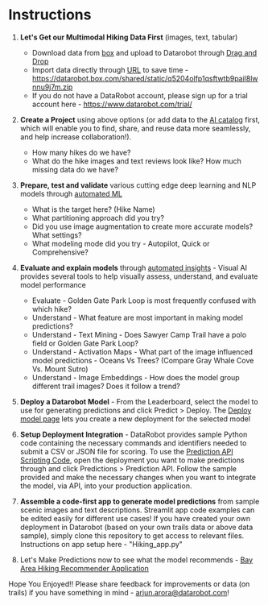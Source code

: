 # Instructions

1. **Let's Get our Multimodal Hiking Data First** (images, text, tabular) 
      - Download data from [box](https://datarobot.box.com/shared/static/q5204olfp1qsftwtb9pail8lwnnu9j7m.zip) and upload to Datarobot through [Drag and Drop](https://docs.datarobot.com/en/docs/data/import-data/import-to-dr.html#drag-and-drop)
      - Import data directly through [URL](https://docs.datarobot.com/en/docs/data/import-data/import-to-dr.html#import-a-dataset-from-a-url) to save time - https://datarobot.box.com/shared/static/q5204olfp1qsftwtb9pail8lwnnu9j7m.zip
      - If you do not have a DataRobot account, please sign up for a trial account here - https://www.datarobot.com/trial/
3. **Create a Project** using above options (or add data to the [AI catalog](https://docs.datarobot.com/en/docs/data/import-data/catalog.html) first, which will enable you to find, share, and reuse data more seamlessly, and help increase collaboration!).
      - How many hikes do we have?
      - What do the hike images and text reviews look like? How much missing data do we have?
4. **Prepare, test and validate** various cutting edge deep learning and NLP models through [automated ML]( https://docs.datarobot.com/en/docs/modeling/build-models/build-basic/model-data.html)
      - What is the target here? (Hike Name)
      - What partitioning approach did you try?
      - Did you use image augmentation to create more accurate models? What settings?
      - What modeling mode did you try - Autopilot, Quick or Comprehensive?

4. **Evaluate and explain models** through [automated insights](https://docs.datarobot.com/en/docs/modeling/special-workflows/visual-ai/vai-insights.html) - Visual AI provides several tools to help visually assess, understand, and evaluate model performance
      - Evaluate - Golden Gate Park Loop is most frequently confused with which hike?
      - Understand - What feature are most important in making model predictions?
      - Understand - Text Mining - Does Sawyer Camp Trail have a polo field or Golden Gate Park Loop?
      - Understand - Activation Maps - What part of the image influenced model predictions - Oceans Vs Trees? (Compare Gray Whale Cove Vs. Mount Sutro)
      - Understand - Image Embeddings - How does the model group different trail images? Does it follow a trend?
5. **Deploy a Datarobot Model** - From the Leaderboard, select the model to use for generating predictions and click Predict > Deploy. The [Deploy model page](https://docs.datarobot.com/en/docs/mlops/deployment/deploy-methods/deploy-model.html) lets you create a new deployment for the selected model
6. **Setup Deployment Integration** - DataRobot provides sample Python code containing the necessary commands and identifiers needed to submit a CSV or JSON file for scoring. To use the [Prediction API Scripting Code](https://docs.datarobot.com/en/docs/mlops/deployment/deploy-pred/code-py.html), open the deployment you want to make predictions through and click Predictions > Prediction API. Follow the sample provided and make the necessary changes when you want to integrate the model, via API, into your production application.
7. **Assemble a code-first app to generate model predictions** from sample scenic images and text descriptions. Streamlit app code examples can be edited easily for different use cases! If you have created your own deployment in Datarobot (based on your own trails data or above data sample), simply clone this repository to get access to relevant files. Instructions on app setup here - "Hiking_app.py"
8. Let's Make Predictions now to see what the model recommends - [Bay Area Hiking Recommender Application](https://share.streamlit.io/1arjunarora/hikingapp/main/Hiking_app.py)

Hope You Enjoyed!! Please share feedback for improvements or data (on trails) if you have something in mind - arjun.arora@datarobot.com!
